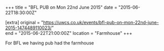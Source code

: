 +++
title = "BFL PUB on Mon 22nd June 2015"
date = "2015-06-22T18:30:00Z"

[extra]
original = "https://uwcs.co.uk/events/bfl-pub-on-mon-22nd-june-2015-1474489110023/"    
end = "2015-06-22T21:00:00Z"
location = "Farmhouse"
+++

For BFL we having pub had the farmhouse

